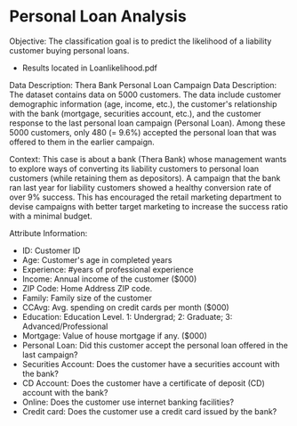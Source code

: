 # Personal Loan Analysis


Objective:
The classification goal is to predict the likelihood of a liability customer buying personal loans.

- Results located in Loanlikelihood.pdf

Data Description:
Thera Bank Personal Loan Campaign Data Description:
The dataset contains data on 5000 customers. The data include customer demographic information (age, income, etc.), the customer's relationship with the bank (mortgage, securities account, etc.), and the customer response to the last personal loan campaign (Personal Loan). Among these 5000 customers, only 480 (= 9.6%) accepted the personal loan that was offered to them in the earlier campaign.

Context:
This case is about a bank (Thera Bank) whose management wants to explore ways of converting its liability customers to personal loan customers (while retaining them as depositors). A campaign that the bank ran last year for liability customers showed a healthy conversion rate of over 9% success. This has encouraged the retail marketing department to devise campaigns with better target marketing to increase the success ratio with a minimal budget.


Attribute Information:
+ ID: Customer ID
+ Age: Customer's age in completed years
+ Experience: #years of professional experience
+ Income: Annual income of the customer ($000)
+ ZIP Code: Home Address ZIP code.
+ Family: Family size of the customer
+ CCAvg: Avg. spending on credit cards per month ($000)
+ Education: Education Level. 1: Undergrad; 2: Graduate; 3: Advanced/Professional
+ Mortgage: Value of house mortgage if any. ($000)
+ Personal Loan: Did this customer accept the personal loan offered in the last campaign?
+ Securities Account: Does the customer have a securities account with the bank?
+ CD Account: Does the customer have a certificate of deposit (CD) account with the bank?
+ Online: Does the customer use internet banking facilities?
+ Credit card: Does the customer use a credit card issued by the bank?


